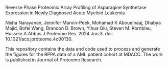 Reverse Phase Proteomic Array Profiling of Asparagine Synthetase Expression in Newly Diagnosed Acute Myeloid Leukemia

Nisha Narayanan, Jennifer Marvin-Peek, Mohamad K Abouelnaaj, Dhabya Majid, Bofei Wang, Brandon D. Brown, Yihua Qiu, Steven M. Kornblau, Hussein A Abbas
J Proteome Res. 2024 Jun 3. doi: 10.1021/acs.jproteome.4c00130.

This repository contains the data and code used to process and generate the figures for the RPPA data of a AML patient cohort at MDACC. The work is published in Journal of Proteome Research. 
